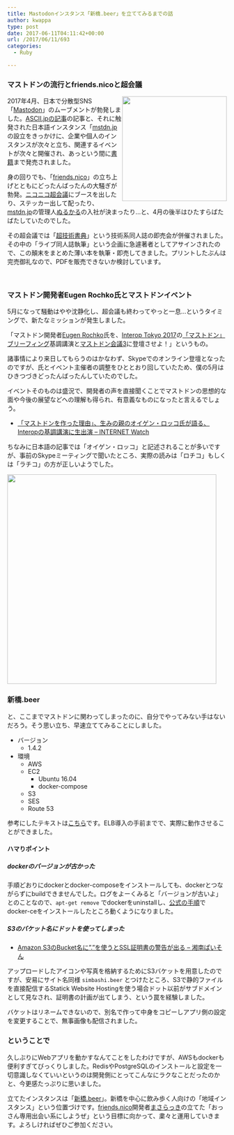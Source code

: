 ```yaml
---
title: Mastodonインスタンス「新橋.beer」を立ててみるまでの話
author: kwappa
type: post
date: 2017-06-11T04:11:42+00:00
url: /2017/06/11/693
categories:
  - Ruby

---
```

### マストドンの流行とfriends.nicoと超会議

<a hrfe="https://friends.nico"><img src="https://friends.nico/packs/fluffy-elephant-friend-094d455387b6ea1b7dabc83c6eb447fb.png" style="float:right;width:240px;" /></a>

2017年4月、日本で分散型SNS「<a href="https://github.com/tootsuite/mastodon" target="_blank">Mastodon</a>」のムーブメントが勃発しました。<a href="http://ascii.jp/elem/000/001/465/1465842/" target="_blank">ASCII.jpの記事</a>の記事と、それに触発された日本語インスタンス「<a href="https://mstdn.jp/" target="_blank">mstdn.jp</a>の設立をきっかけに、企業や個人のインスタンスが次々と立ち、関連するイベントが次々と開催され、あっという間に<a href="http://amzn.to/2sPpRhQ" target="_blank">書籍</a>まで発売されました。

身の回りでも、「<a href="https://friends.nico" target="_blank">friends.nico</a>」の立ち上げとともにどったんばったんの大騒ぎが勃発。<a href="http://www.chokaigi.jp/" target="_blank">ニコニコ超会議</a>にブースを出したり、ステッカー出して配ったり、<a href="https://mstdn.jp/" target="_blank">mstdn.jp</a>の管理人<a href="https://mstdn.jp/@nullkal" target="_blank">ぬるかる</a>の入社が決まったり…と、4月の後半はひたすらばたばたしていたのでした。

その超会議では「<a href="https://techbookfest.org/event/cho01" target="_blank">超技術書典</a>」という技術系同人誌の即売会が併催されました。その中の「ライブ同人誌執筆」という企画に急遽著者としてアサインされたので、この顛末をまとめた薄い本を執筆・即売してきました。プリントしたぶんは完売御礼なので、PDFを販売できないか検討しています。

<br style="clear:both;" />

### マストドン開発者Eugen Rochko氏とマストドンイベント

5月になって騒動はやや沈静化し、超会議も終わってやっと一息…というタイミングで、新たなミッションが発生しました。

「マストドン開発者<a href="https://mastodon.social/@Gargron" target="_blank">Eugen Rochko</a>氏を、<a href="https://www.interop.jp/" target="_blank">Interop Tokyo 2017</a>の<a href="https://www.interop.jp/2017/mastodon/" target="_blank">「マストドン」ブリーフィング</a>基調講演と<a href="http://lab-kadokawa26.peatix.com/" target="_blank">マストドン会議3</a>に登壇させよ！」というもの。

諸事情により来日してもらうのはかなわず、Skypeでのオンライン登壇となったのですが、氏とイベント主催者の調整をひととおり回していたため、僕の5月はひきつづきどったんばったんしていたのでした。

イベントそのものは盛況で、開発者の声を直接聞くことでマストドンの思想的な面や今後の展望などへの理解も得られ、有意義なものになったと言えるでしょう。

  * <a href="http://internet.watch.impress.co.jp/docs/event/1064076.html" target="_blank">「マストドンを作った理由」、生みの親のオイゲン・ロッコ氏が語る、Interopの基調講演に生出演 &#8211; INTERNET Watch</a>

ちなみに日本語の記事では「オイゲン・ロッコ」と記述されることが多いですが、事前のSkypeミーティングで聞いたところ、実際の読みは「ロチコ」もしくは「ラチコ」の方が正しいようでした。

<a href="https://friends.nico/@kwappa/16128893" target="_blank"><img src="https://d2zoeobnny43zx.cloudfront.net/media_attachments/files/000/878/055/original/65bdb843da825090.jpeg" width="480" /></a>

### 新橋.beer

と、ここまでマストドンに関わってしまったのに、自分でやってみない手はないだろう。そう思い立ち、早速立ててみることにしました。

<!--more-->

  * バージョン 
      * 1.4.2
  * 環境 
      * AWS
      * EC2 
          * Ubuntu 16.04
          * docker-compose
      * S3
      * SES
      * Route 53

参考にしたテキストは<a href="http://webfood.info/mastodon-aws-tutorial/" target="_blank">こちら</a>です。ELB導入の手前までで、実際に動作させることができました。

#### ハマりポイント

##### dockerのバージョンが古かった

手順どおりにdockerとdocker-composeをインストールしても、dockerとつながらずにbuildできませんでした。ログをよーくみると「バージョンが古いよ」とのことなので、`apt-get remove` でdockerをuninstallし、<a href="https://docs.docker.com/engine/installation/linux/ubuntu/" target="_blank">公式の手順</a>でdocker-ceをインストールしたところ動くようになりました。

##### S3のバケット名にドットを使ってしまった

  * <a href="http://d.hatena.ne.jp/MiCHiLU/20130516/1368679133" target="_blank">Amazon S3のBucket名に”.”を使うとSSL証明書の警告が出る &#8211; 湘南ぱいそん</a>

アップロードしたアイコンや写真を格納するためにS3バケットを用意したのですが、安易にサイト名同様 `simbashi.beer` とつけたところ、S3で静的ファイルを直接配信するStatick Website Hostingを使う場合ドット以前がサブドメインとして見なされ、証明書の計画が出てしまう、という罠を経験しました。

バケットはリネームできないので、別名で作って中身をコピーしアプリ側の設定を変更することで、無事画像も配信されました。

### ということで

久しぶりにWebアプリを動かすなんてことをしたわけですが、AWSもdockerも便利すぎてびっくりしました。RedisやPostgreSQLのインストールと設定を一切意識しなくていいというのは開発側にとってこんなにラクなことだったのかと、今更感たっぷりに思いました。

立てたインスタンスは「<a href="https://shimbashi.beer" target="_blank">新橋.beer</a>」。新橋を中心に飲み歩く人向けの「地域インスタンス」という位置づけです。<a href="https://friends.nico" target="_blank">friends.nico</a>開発者<a href="https://friends.nico/@masarakki" target="_blank">まさらっき</a>の立てた「おっさん専用出会い系にしようぜ」という目標に向かって、粛々と運用していきます。よろしければぜひご参加ください。

